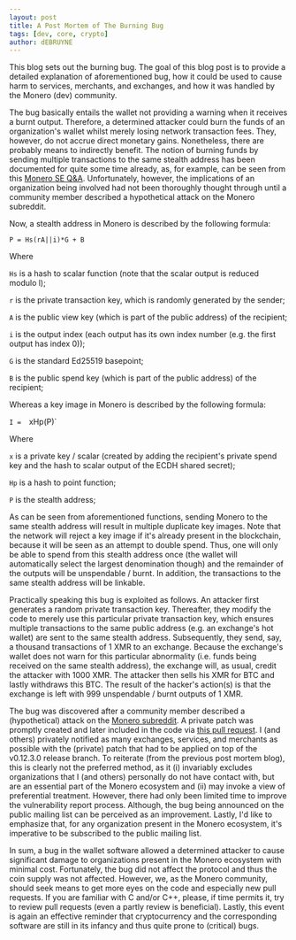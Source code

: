 ```yaml
---
layout: post
title: A Post Mortem of The Burning Bug
tags: [dev, core, crypto]
author: dEBRUYNE
---
```


This blog sets out the burning bug. The goal of this blog post is to provide a detailed explanation of aforementioned bug, how it could be used to cause harm to services, merchants, and exchanges, and how it was handled by the Monero (dev) community.

The bug basically entails the wallet not providing a warning when it receives a burnt output. Therefore, a determined attacker could burn the funds of an organization's wallet whilst merely losing network transaction fees. They, however, do not accrue direct monetary gains. Nonetheless, there are probably means to indirectly benefit. The notion of burning funds by sending multiple transactions to the same stealth address has been documented for quite some time already, as, for example, can be seen from this [Monero SE Q&A](https://monero.stackexchange.com/questions/4163/can-a-one-time-public-key-be-used-for-more-than-one-payment/4169#4169). Unfortunately, however, the implications of an organization being involved had not been thoroughly thought through until a community member described a hypothetical attack on the Monero subreddit.  

Now, a stealth address in Monero is described by the following formula:

`P = Hs(rA||i)*G + B`

Where

`Hs` is a hash to scalar function (note that the scalar output is reduced modulo l);

`r` is the private transaction key, which is randomly generated by the sender;

`A` is the public view key (which is part of the public address) of the recipient;

`i` is the output index (each output has its own index number (e.g. the first output has index 0));

`G` is the standard Ed25519 basepoint;

`B` is the public spend key (which is part of the public address) of the recipient;

Whereas a key image in Monero is described by the following formula:

`I =  `xHp(P)`

Where

`x` is a private key / scalar (created by adding the recipient's private spend key and the hash to scalar output of the ECDH shared secret);

`Hp` is a hash to point function;

`P` is the stealth address;

As can be seen from aforementioned functions, sending Monero to the same stealth address will result in multiple duplicate key images. Note that the network will reject a key image if it's already present in the blockchain, because it will be seen as an attempt to double spend. Thus, one will only be able to spend from this stealth address once (the wallet will automatically select the largest denomination though) and the remainder of the outputs will be unspendable / burnt. In addition, the transactions to the same stealth address will be linkable. 

Practically speaking this bug is exploited as follows. An attacker first generates a random private transaction key. Thereafter, they modify the code to merely use this particular private transaction key, which ensures multiple transactions to the same public address (e.g. an exchange's hot wallet) are sent to the same stealth address. Subsequently, they send, say, a thousand transactions of 1 XMR to an exchange.  Because the exchange's wallet does not warn for this particular abnormality (i.e. funds being received on the same stealth address), the exchange will, as usual, credit the attacker with 1000 XMR. The attacker then sells his XMR for BTC and lastly withdraws this BTC. The result of the hacker's action(s) is that the exchange is left with 999 unspendable / burnt outputs of 1 XMR. 

The bug was discovered after a community member described a (hypothetical) attack on the [Monero subreddit](https://reddit.com/r/Monero/comments/9gbbm9/what_happens_if_i_spend_from_a_specific_stealth/e66ml11/). A private patch was promptly created and later included in the code via [this pull request](https://github.com/monero-project/monero/pull/4438). I (and others) privately notified as many exchanges, services, and merchants as possible with the (private) patch that had to be applied on top of the v0.12.3.0 release branch. To reiterate (from the previous post mortem blog), this is clearly not the preferred method, as it (i) invariably excludes organizations that I (and others) personally do not have contact with, but are an essential part of the Monero ecosystem and (ii) may invoke a view of preferential treatment. However, there had only been limited time to improve the vulnerability report process. Although, the bug being announced on the public mailing list can be perceived as an improvement. Lastly, I'd like to emphasize that, for any organization present in the Monero ecosystem, it's imperative to be subscribed to the public mailing list.  

In sum, a bug in the wallet software allowed a determined attacker to cause significant damage to organizations present in the Monero ecosystem with minimal cost. Fortunately, the bug did not affect the protocol and thus the coin supply was not affected. However, we, as the Monero community, should seek means to get more eyes on the code and especially new pull requests. If you are familiar with C and/or C++, please, if time permits it, try to review pull requests (even a partly review is beneficial). Lastly, this event is again an effective reminder that cryptocurrency and the corresponding software are still in its infancy and thus quite prone to (critical) bugs. 
